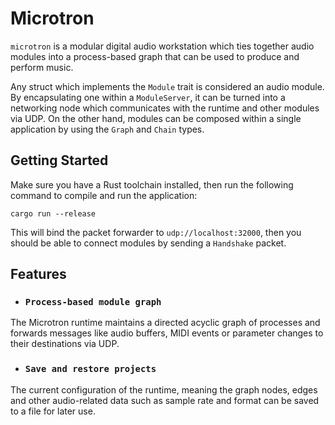 # Microtron

`microtron` is a modular digital audio workstation which ties together audio modules into a process-based graph that can be used to produce and perform music.

Any struct which implements the `Module` trait is considered an audio module. By encapsulating one within a `ModuleServer`, it can be turned into a networking node which communicates with the runtime and other modules via UDP. On the other hand, modules can be composed within a single application by using the `Graph` and `Chain` types.

## Getting Started

Make sure you have a Rust toolchain installed, then run the following command to compile and run the application:

```
cargo run --release
```

This will bind the packet forwarder to  `udp://localhost:32000`, then you should be able to connect modules by sending a `Handshake` packet.

## Features

* ### `Process-based module graph`
The Microtron runtime maintains a directed acyclic graph of processes and forwards messages like audio buffers, MIDI events or parameter changes to their destinations via UDP.

* ### `Save and restore projects`
The current configuration of the runtime, meaning the graph nodes, edges and other audio-related data such as sample rate and format can be saved to a file for later use.

